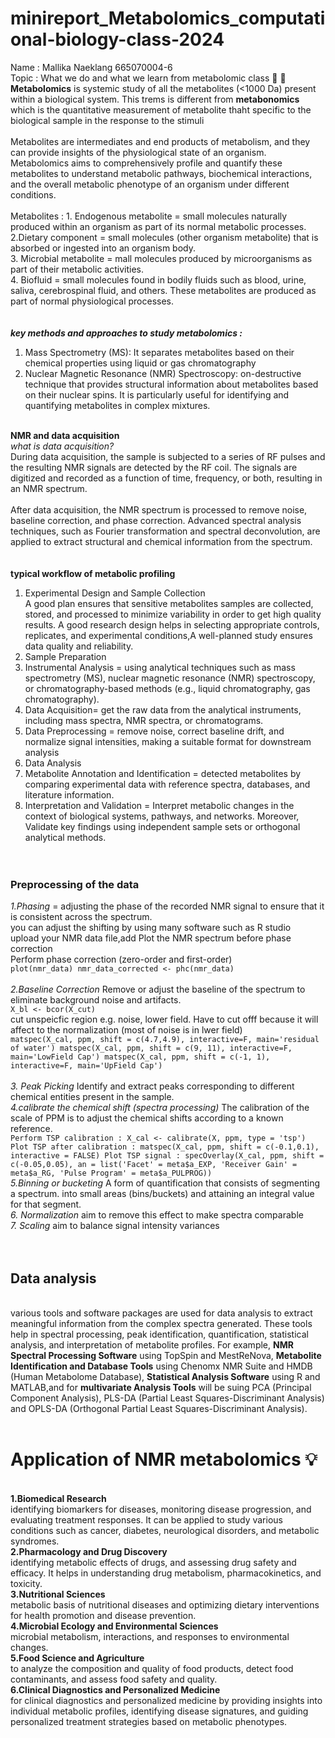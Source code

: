 # minireport_Metabolomics_computational-biology-class-2024
Name : Mallika Naeklang 665070004-6
<br>Topic : What we do and what we learn from metabolomic class :book: 
:open_book:
<br> **Metabolomics** is systemic study of all the metabolites (<1000 Da) present within a biological system. This trems is different from **metabonomics** which is the quantitative measurement of metabolite thaht specific to the biological sample in the response to the stimuli
<br>
<br>
Metabolites are intermediates and end products of metabolism, and they can provide insights of the physiological state of an organism. Metabolomics aims to comprehensively profile and quantify these metabolites to understand metabolic pathways, biochemical interactions, and the overall metabolic phenotype of an organism under different conditions.
<br>
<br>
Metabolites :   1. Endogenous metabolite = small molecules naturally produced within an organism as part of its normal metabolic processes.<br>
2.Dietary component = small molecules (other organism metabolite) that is absorbed or ingested into an organism body.<br>
3. Microbial metabolite = mall molecules produced by microorganisms as part of their metabolic activities. <br>
4. Biofluid = small molecules found in bodily fluids such as blood, urine, saliva, cerebrospinal fluid, and others. These metabolites are produced as part of normal physiological processes.<br>
<br>
<br>***key methods and approaches to study metabolomics :***<br>
1. Mass Spectrometry (MS):  It separates metabolites based on their chemical properties using liquid or gas chromatography<br>
2. Nuclear Magnetic Resonance (NMR) Spectroscopy: on-destructive technique that provides structural information about metabolites based on their nuclear spins. It is particularly useful for identifying and quantifying metabolites in complex mixtures.<br>

<br>**NMR and data acquisition**
<br>*what is data acquisition?* <br>
During data acquisition, the sample is subjected to a series of RF pulses and the resulting NMR signals are detected by the RF coil. The signals are digitized and recorded as a function of time, frequency, or both, resulting in an NMR spectrum.
<br>
<br>
After data acquisition, the NMR spectrum is processed to remove noise, baseline correction, and phase correction. Advanced spectral analysis techniques, such as Fourier transformation and spectral deconvolution, are applied to extract structural and chemical information from the spectrum.
<br>
<br>
<br>**typical workflow of metabolic profiling**<br>
1. Experimental Design and Sample Collection <br>A good plan ensures that sensitive metabolites samples are collected, stored, and processed to minimize variability in order to get high quality results. A good research design helps in selecting appropriate controls, replicates, and experimental conditions,A well-planned study ensures data quality and reliability. 
2. Sample Preparation <br>
3. Instrumental Analysis = using analytical techniques such as mass spectrometry (MS), nuclear magnetic resonance (NMR) spectroscopy, or chromatography-based methods (e.g., liquid chromatography, gas chromatography). <br>
4. Data Acquisition= get the raw data from the analytical instruments, including mass spectra, NMR spectra, or chromatograms.<br>
5. Data Preprocessing = remove noise, correct baseline drift, and normalize signal intensities, making a suitable format for downstream analysis<br>
6. Data Analysis <br>
7. Metabolite Annotation and Identification = detected metabolites by comparing experimental data with reference spectra, databases, and literature information. <br>
8. Interpretation and Validation = Interpret metabolic changes in the context of biological systems, pathways, and networks. Moreover, Validate key findings using independent sample sets or orthogonal analytical methods.<br><br><br>
### Preprocessing of the data<br>
*1.Phasing* =  adjusting the phase of the recorded NMR signal to ensure that it is consistent across the spectrum.<br>
you can adjust the shifting by using many software such as R studio<br>
upload your NMR data file,add Plot the NMR spectrum before phase correction<br>
Perform phase correction (zero-order and first-order)<br>
```plot(nmr_data) nmr_data_corrected <- phc(nmr_data)```
<br>
<br>
*2.Baseline Correction* Remove or adjust the baseline of the spectrum to eliminate background noise and artifacts. <br>
```X_bl <- bcor(X_cut)```<br>
cut unspeicfic region e.g. noise, lower field. Have to cut offf because it will affect to the normalization (most of noise is in lwer field)<br>```matspec(X_cal, ppm, shift = c(4.7,4.9), interactive=F, main='residual of water')
matspec(X_cal, ppm, shift = c(9, 11), interactive=F, main='LowField Cap')
matspec(X_cal, ppm, shift = c(-1, 1), interactive=F, main='UpField Cap')```<br>
<br>*3. Peak Picking* Identify and extract peaks corresponding to different chemical entities present in the sample.<br>
*4.calibrate the chemical shift (spectra processing)* The calibration of the scale of PPM is to adjust the chemical shifts according to a known reference.<br>```Perform TSP calibration : X_cal <- calibrate(X, ppm, type = 'tsp') Plot TSP after calibration : matspec(X_cal, ppm, shift = c(-0.1,0.1), interactive = FALSE) Plot TSP signal : specOverlay(X_cal, ppm, shift = c(-0.05,0.05),
            an = list('Facet' = meta$a_EXP,
                      'Receiver Gain' = meta$a_RG,
                      'Pulse Program' = meta$a_PULPROG))```<br>
*5.Binning or bucketing* A form of quantification that consists of segmenting a spectrum. into small areas (bins/buckets) and attaining an integral value for that segment.<br>
*6. Normalization* aim to remove this effect to make spectra comparable<br>
*7. Scaling* aim to balance signal intensity variances<br>
<br>
<br>
## Data analysis<br> 
<br>various tools and software packages are used for data analysis to extract meaningful information from the complex spectra generated. These tools help in spectral processing, peak identification, quantification, statistical analysis, and interpretation of metabolite profiles. For example, **NMR Spectral Processing Software** using TopSpin and MestReNova, **Metabolite Identification and Database Tools** using Chenomx NMR Suite and HMDB (Human Metabolome Database), **Statistical Analysis Software** using R and MATLAB,and for **multivariate Analysis Tools** will be suing PCA (Principal Component Analysis), PLS-DA (Partial Least Squares-Discriminant Analysis) and OPLS-DA (Orthogonal Partial Least Squares-Discriminant Analysis).<br><br>
# Application of NMR metabolomics  :bulb:<br>
<br>**1.Biomedical Research**<br>identifying biomarkers for diseases, monitoring disease progression, and evaluating treatment responses. It can be applied to study various conditions such as cancer, diabetes, neurological disorders, and metabolic syndromes.<br>
**2.Pharmacology and Drug Discovery**<br>identifying metabolic effects of drugs, and assessing drug safety and efficacy. It helps in understanding drug metabolism, pharmacokinetics, and toxicity.<br>
**3.Nutritional Sciences**<br> metabolic basis of nutritional diseases and optimizing dietary interventions for health promotion and disease prevention.<br>
**4.Microbial Ecology and Environmental Sciences**<br>microbial metabolism, interactions, and responses to environmental changes. <br>
**5.Food Science and Agriculture**<br>to analyze the composition and quality of food products, detect food contaminants, and assess food safety and quality.<br>
**6.Clinical Diagnostics and Personalized Medicine**<br>for clinical diagnostics and personalized medicine by providing insights into individual metabolic profiles, identifying disease signatures, and guiding personalized treatment strategies based on metabolic phenotypes.<br>
<br>





